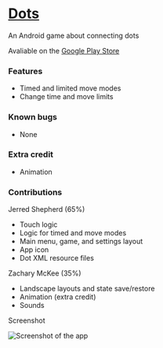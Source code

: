 # [Dots](https://github.com/ShepherdJerred/dots)
An Android game about connecting dots

Avaliable on the [Google Play Store](https://play.google.com/store/apps/details?id=com.shepherdjerred.dots)

### Features
* Timed and limited move modes
* Change time and move limits

### Known bugs
* None

### Extra credit
* Animation

### Contributions
Jerred Shepherd (65%)
* Touch logic
* Logic for timed and move modes
* Main menu, game, and settings layout
* App icon
* Dot XML resource files

Zachary McKee (35%)
* Landscape layouts and state save/restore
* Animation (extra credit)
* Sounds

Screenshot

![Screenshot of the app](https://i.imgur.com/mHD6QAD.png)
